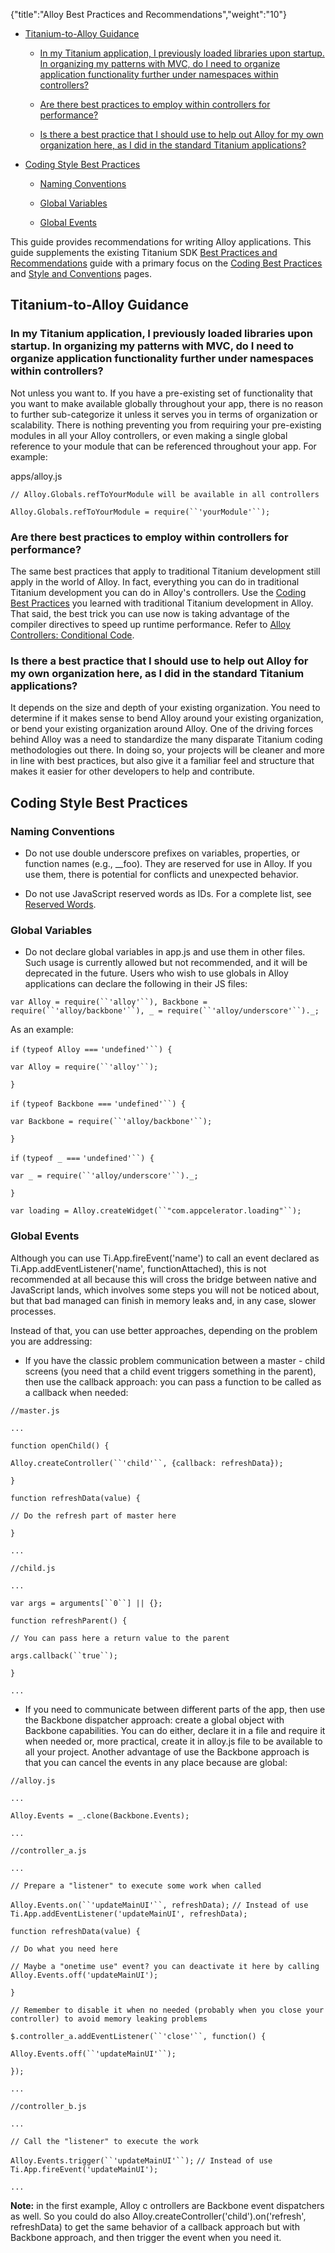 {"title":"Alloy Best Practices and Recommendations","weight":"10"}

* [Titanium-to-Alloy Guidance](#Titanium-to-AlloyGuidance)

  * [In my Titanium application, I previously loaded libraries upon startup. In organizing my patterns with MVC, do I need to organize application functionality further under namespaces within controllers?](#InmyTitaniumapplication,Ipreviouslyloadedlibrariesuponstartup.InorganizingmypatternswithMVC,doIneedtoorganizeapplicationfunctionalityfurtherundernamespaceswithincontrollers?)

  * [Are there best practices to employ within controllers for performance?](#Aretherebestpracticestoemploywithincontrollersforperformance?)

  * [Is there a best practice that I should use to help out Alloy for my own organization here, as I did in the standard Titanium applications?](#IsthereabestpracticethatIshouldusetohelpoutAlloyformyownorganizationhere,asIdidinthestandardTitaniumapplications?)

* [Coding Style Best Practices](#CodingStyleBestPractices)

  * [Naming Conventions](#NamingConventions)

  * [Global Variables](#GlobalVariables)

  * [Global Events](#GlobalEvents)


This guide provides recommendations for writing Alloy applications. This guide supplements the existing Titanium SDK [Best Practices and Recommendations](/docs/appc/Titanium_SDK/Titanium_SDK_Guide/Best_Practices_and_Recommendations/) guide with a primary focus on the [Coding Best Practices](/docs/appc/Titanium_SDK/Titanium_SDK_Guide/Best_Practices_and_Recommendations/Coding_Best_Practices/) and [Style and Conventions](/docs/appc/Titanium_SDK/Titanium_SDK_Guide/Best_Practices_and_Recommendations/Style_and_Conventions/) pages.

## Titanium-to-Alloy Guidance

### In my Titanium application, I previously loaded libraries upon startup. In organizing my patterns with MVC, do I need to organize application functionality further under namespaces within controllers?

Not unless you want to. If you have a pre-existing set of functionality that you want to make available globally throughout your app, there is no reason to further sub-categorize it unless it serves you in terms of organization or scalability. There is nothing preventing you from requiring your pre-existing modules in all your Alloy controllers, or even making a single global reference to your module that can be referenced throughout your app. For example:

apps/alloy.js

`// Alloy.Globals.refToYourModule will be available in all controllers`

`Alloy.Globals.refToYourModule = require(``'yourModule'``);`

### Are there best practices to employ within controllers for performance?

The same best practices that apply to traditional Titanium development still apply in the world of Alloy. In fact, everything you can do in traditional Titanium development you can do in Alloy's controllers. Use the [Coding Best Practices](/docs/appc/Titanium_SDK/Titanium_SDK_Guide/Best_Practices_and_Recommendations/Coding_Best_Practices/) you learned with traditional Titanium development in Alloy. That said, the best trick you can use now is taking advantage of the compiler directives to speed up runtime performance. Refer to [Alloy Controllers: Conditional Code](/docs/appc/Alloy_Framework/Alloy_Guide/Alloy_Controllers/#ConditionalCode).

### Is there a best practice that I should use to help out Alloy for my own organization here, as I did in the standard Titanium applications?

It depends on the size and depth of your existing organization. You need to determine if it makes sense to bend Alloy around your existing organization, or bend your existing organization around Alloy. One of the driving forces behind Alloy was a need to standardize the many disparate Titanium coding methodologies out there. In doing so, your projects will be cleaner and more in line with best practices, but also give it a familiar feel and structure that makes it easier for other developers to help and contribute.

## Coding Style Best Practices

### Naming Conventions

* Do not use double underscore prefixes on variables, properties, or function names (e.g., \_\_foo). They are reserved for use in Alloy. If you use them, there is potential for conflicts and unexpected behavior.

* Do not use JavaScript reserved words as IDs. For a complete list, see [Reserved Words](/docs/appc/Titanium_SDK/Titanium_SDK_Guide/Best_Practices_and_Recommendations/Reserved_Words/).


### Global Variables

* Do not declare global variables in app.js and use them in other files. Such usage is currently allowed but not recommended, and it will be deprecated in the future. Users who wish to use globals in Alloy applications can declare the following in their JS files:


`var Alloy = require(``'alloy'``), Backbone = require(``'alloy/backbone'``), _ = require(``'alloy/underscore'``)._;`

As an example:

`if` `(typeof Alloy ===` `'undefined'``) {`

`var Alloy = require(``'alloy'``);`

`}`

`if` `(typeof Backbone ===` `'undefined'``) {`

`var Backbone = require(``'alloy/backbone'``);`

`}`

`if` `(typeof _ ===` `'undefined'``) {`

`var _ = require(``'alloy/underscore'``)._;`

`}`

`var loading = Alloy.createWidget(``"com.appcelerator.loading"``);`

### Global Events

Although you can use Ti.App.fireEvent('name') to call an event declared as Ti.App.addEventListener('name', functionAttached), this is not recommended at all because this will cross the bridge between native and JavaScript lands, which involves some steps you will not be noticed about, but that bad managed can finish in memory leaks and, in any case, slower processes.

Instead of that, you can use better approaches, depending on the problem you are addressing:

* If you have the classic problem communication between a master - child screens (you need that a child event triggers something in the parent), then use the callback approach: you can pass a function to be called as a callback when needed:


`//master.js`

`...`

`function openChild() {`

`Alloy.createController(``'child'``, {callback: refreshData});`

`}`

`function refreshData(value) {`

`// Do the refresh part of master here`

`}`

`...`

`//child.js`

`...`

`var args = arguments[``0``] || {};`

`function refreshParent() {`

`// You can pass here a return value to the parent`

`args.callback(``true``);`

`}`

`...`

* If you need to communicate between different parts of the app, then use the Backbone dispatcher approach: create a global object with Backbone capabilities. You can do either, declare it in a file and require it when needed or, more practical, create it in alloy.js file to be available to all your project. Another advantage of use the Backbone approach is that you can cancel the events in any place because are global:


`//alloy.js`

`...`

`Alloy.Events = _.clone(Backbone.Events);`

`...`

`//controller_a.js`

`...`

`// Prepare a "listener" to execute some work when called`

`Alloy.Events.on(``'updateMainUI'``, refreshData);` `// Instead of use Ti.App.addEventListener('updateMainUI', refreshData);`

`function refreshData(value) {`

`// Do what you need here`

`// Maybe a "onetime use" event? you can deactivate it here by calling Alloy.Events.off('updateMainUI');`

`}`

`// Remember to disable it when no needed (probably when you close your controller) to avoid memory leaking problems`

`$.controller_a.addEventListener(``'close'``, function() {`

`Alloy.Events.off(``'updateMainUI'``);`

`});`

`...`

`//controller_b.js`

`...`

`// Call the "listener" to execute the work`

`Alloy.Events.trigger(``'updateMainUI'``);` `// Instead of use Ti.App.fireEvent('updateMainUI');`

`...`

**Note:** in the first example, Alloy c ontrollers are Backbone event dispatchers as well. So you could do also Alloy.createController('child').on('refresh', refreshData) to get the same behavior of a callback approach but with Backbone approach, and then trigger the event when you need it.
